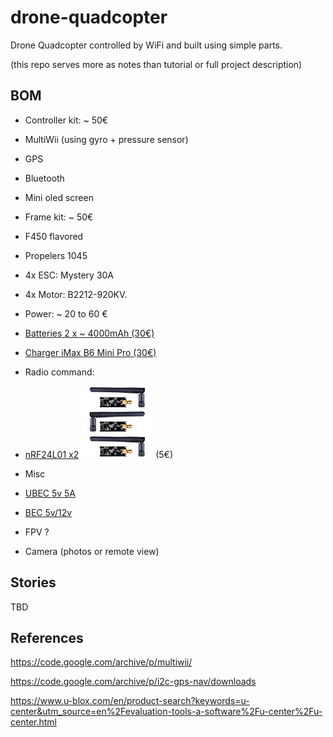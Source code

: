 
# drone-quadcopter

Drone Quadcopter controlled by WiFi and built using simple parts.

(this repo serves more as notes than tutorial or full project description)


## BOM

* Controller kit: ~ 50€
 * MultiWii (using gyro + pressure sensor)
 * GPS
 * Bluetooth
 * Mini oled screen

* Frame kit: ~ 50€
 * F450 flavored
 * Propelers 1045
 * 4x ESC: Mystery 30A
 * 4x Motor: B2212-920KV. 

* Power: ~ 20 to 60 €
 * [Batteries 2 x ~ 4000mAh (30€)](https://hobbyking.com/fr_fr/zippy-compact-4000mah-3s-25c-lipo-pack.html)
 * [Charger iMax B6 Mini Pro (30€)]()
 
* Radio command:
 * [nRF24L01 x2](https://www.amazon.fr/dp/B06WD17WLS/ref=pe_386181_51767671_TE_dp_1)
![nRF24L01](res/nrf24.jpg) (5€)

* Misc
 * [UBEC 5v 5A](https://hobbyking.com/fr_fr/hobbykingtm-hku5-5v-5a-ubec.html)
 * [BEC 5v/12v](https://hobbyking.com/fr_fr/matek-micro-bec-5v-12v-adj.html)

* FPV ?
 * Camera (photos or remote view) 

## Stories

TBD


## References

https://code.google.com/archive/p/multiwii/

https://code.google.com/archive/p/i2c-gps-nav/downloads

https://www.u-blox.com/en/product-search?keywords=u-center&utm_source=en%2Fevaluation-tools-a-software%2Fu-center%2Fu-center.html


